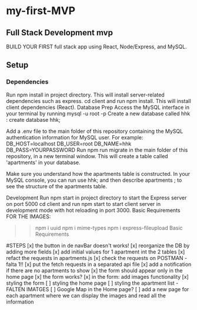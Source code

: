 # my-first-MVP

## Full Stack Development mvp

BUILD YOUR FIRST full stack app using React, Node/Express, and MySQL.

## Setup

### Dependencies

Run npm install in project directory. This will install server-related dependencies such as express.
cd client and run npm install. This will install client dependencies (React).
Database Prep
Access the MySQL interface in your terminal by running mysql -u root -p
Create a new database called hhk
: create database hhk;

Add a .env file to the main folder of this repository containing the MySQL authentication information for MySQL user. For example:
DB_HOST=localhost
DB_USER=root
DB_NAME=hhk
DB_PASS=YOURPASSWORD
Run npm run migrate in the main folder of this repository, in a new terminal window. This will create a table called 'apartments' in your database.

Make sure you understand how the apartments
table is constructed. In your MySQL console, you can run use hhk; and then describe apartments
; to see the structure of the apartments
table.

Development
Run npm start in project directory to start the Express server on port 5000
cd client and run npm start to start client server in development mode with hot reloading in port 3000.
Basic Requirements
FOR THE IMAGES:

> > npm i uuid
> > npm i mime-types
> > npm i express-fileupload
> > Basic Requirements

#STEPS
[x] the button in de navBar doesn't works!
[x] reorganize the DB by adding more fields
[x] add initial values for 1 apartment int the 2 tables
[x] refact the requests in apartments.js
[x] check the requests on POSTMAN - falta 1!!
[x] put the fetch requests in a separated api file
[x] add a notification if there are no apartments to show
[x] the form should appear only in the home page
[x] the form works?
[x] in the form: add images functionality
[x] styling the form
[ ] styling the home page
[ ] styling the apartment list - FALTEN IMATGES
[ ] Google Map in the Home page?
[ ] add a new page for each apartment where we can display the images and read all the information
